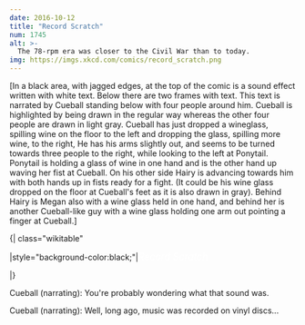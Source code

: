 ```yaml
---
date: 2016-10-12
title: "Record Scratch"
num: 1745
alt: >-
  The 78-rpm era was closer to the Civil War than to today.
img: https://imgs.xkcd.com/comics/record_scratch.png
---
```

[In a black area, with jagged edges, at the top of the comic is a sound effect written with white text. Below there are two frames with text. This text is narrated by Cueball standing below with four people around him. Cueball is highlighted by being drawn in the regular way whereas the other four people are drawn in light gray. Cueball has just dropped a wineglass, spilling wine on the floor to the left and dropping the glass, spilling more wine, to the right, He has his arms slightly out, and seems to be turned towards three people to the right, while looking to the left at Ponytail. Ponytail is holding a glass of wine in one hand and is the other hand up waving her fist at Cueball. On his other side Hairy is advancing towards him with both hands up in fists ready for a fight. (It could be his wine glass dropped on the floor at Cueball's feet as it is also drawn in gray). Behind Hairy is Megan also with a wine glass held in one hand, and behind her is another Cueball-like guy with a wine glass holding one arm out pointing a  finger at Cueball.]

{| class="wikitable"

|style="background-color:black;"|<font color="white"><big>*Record Scratch*</big></font>

|}

Cueball (narrating): You're probably wondering what that sound was.

Cueball (narrating): Well, long ago, music was recorded on vinyl discs...